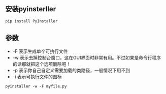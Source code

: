 
## 安装pyinsterller
```
pip install PyInstaller
```

## 参数
* -F 表示生成单个可执行文件
* -w 表示去掉控制台窗口，这在GUI界面时非常有用。不过如果是命令行程序的话那就把这个选项删除吧！
* -p 表示你自己自定义需要加载的类路径，一般情况下用不到
* -i 表示可执行文件的图标

```
pyinstaller -w -F myfile.py
```
